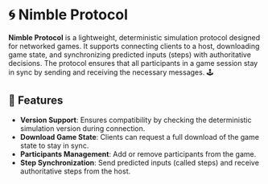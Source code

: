 # 🌀 Nimble Protocol

**Nimble Protocol** is a lightweight, deterministic simulation protocol designed for networked games.
It supports connecting clients to a host, downloading game state, and synchronizing predicted
inputs (steps) with authoritative decisions. The protocol ensures that all participants in a game
session stay in sync by sending and receiving the necessary messages. 🕹️

## 🚀 Features

- **Version Support**: Ensures compatibility by checking the deterministic simulation version during connection.
- **Download Game State**: Clients can request a full download of the game state to stay in sync.
- **Participants Management**: Add or remove participants from the game.
- **Step Synchronization**: Send predicted inputs (called steps) and receive authoritative steps from the host.
